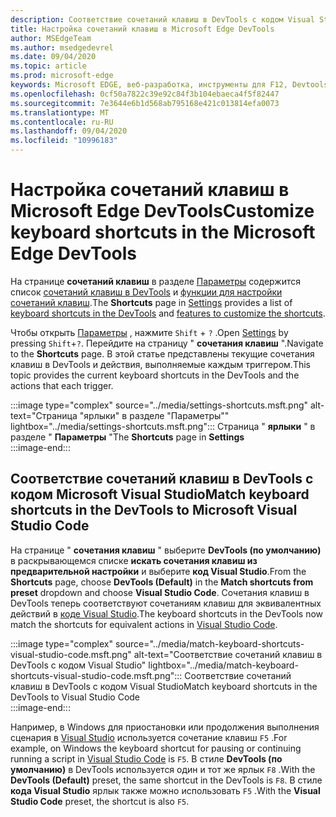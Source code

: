 ```yaml
---
description: Соответствие сочетаний клавиш в DevTools с кодом Visual Studio
title: Настройка сочетаний клавиш в Microsoft Edge DevTools
author: MSEdgeTeam
ms.author: msedgedevrel
ms.date: 09/04/2020
ms.topic: article
ms.prod: microsoft-edge
keywords: Microsoft EDGE, веб-разработка, инструменты для F12, Devtools, пользовательские, сочетания клавиш, клавиатура, код Visual Studio
ms.openlocfilehash: 0cf50a7822c39e92c84f3b104ebaeca4f5f82447
ms.sourcegitcommit: 7e3644e6b1d568ab795168e421c013814efa0073
ms.translationtype: MT
ms.contentlocale: ru-RU
ms.lasthandoff: 09/04/2020
ms.locfileid: "10996183"
---
```

# <span data-ttu-id="74b44-104">Настройка сочетаний клавиш в Microsoft Edge DevTools</span><span class="sxs-lookup"><span data-stu-id="74b44-104">Customize keyboard shortcuts in the Microsoft Edge DevTools</span></span>

<span data-ttu-id="74b44-105">На странице **сочетаний клавиш** в разделе [Параметры][DevToolsCustomizeSettings] содержится список [сочетаний клавиш в DevTools][DevToolsShortcuts] и [функции для настройки сочетаний клавиш](#match-keyboard-shortcuts-in-the-devtools-to-microsoft-visual-studio-code).</span><span class="sxs-lookup"><span data-stu-id="74b44-105">The **Shortcuts** page in [Settings][DevToolsCustomizeSettings] provides a list of [keyboard shortcuts in the DevTools][DevToolsShortcuts] and [features to customize the shortcuts](#match-keyboard-shortcuts-in-the-devtools-to-microsoft-visual-studio-code).</span></span>  

<span data-ttu-id="74b44-106">Чтобы открыть [Параметры][DevToolsCustomizeSettings] , нажмите `Shift` + `?` .</span><span class="sxs-lookup"><span data-stu-id="74b44-106">Open [Settings][DevToolsCustomizeSettings] by pressing `Shift`+`?`.</span></span>  <span data-ttu-id="74b44-107">Перейдите на страницу " **сочетания клавиш** ".</span><span class="sxs-lookup"><span data-stu-id="74b44-107">Navigate to the **Shortcuts** page.</span></span>  <span data-ttu-id="74b44-108">В этой статье представлены текущие сочетания клавиш в DevTools и действия, выполняемые каждым триггером.</span><span class="sxs-lookup"><span data-stu-id="74b44-108">This topic provides the current keyboard shortcuts in the DevTools and the actions that each trigger.</span></span>  

:::image type="complex" source="../media/settings-shortcuts.msft.png" alt-text="Страница "ярлыки" в разделе "Параметры"" lightbox="../media/settings-shortcuts.msft.png":::
   <span data-ttu-id="74b44-110">Страница " **ярлыки** " в разделе " **Параметры** "</span><span class="sxs-lookup"><span data-stu-id="74b44-110">The **Shortcuts** page in **Settings**</span></span>  
:::image-end:::  

## <span data-ttu-id="74b44-111">Соответствие сочетаний клавиш в DevTools с кодом Microsoft Visual Studio</span><span class="sxs-lookup"><span data-stu-id="74b44-111">Match keyboard shortcuts in the DevTools to Microsoft Visual Studio Code</span></span>

<span data-ttu-id="74b44-112">На странице " **сочетания клавиш** " выберите **DevTools (по умолчанию)** в раскрывающемся списке **искать сочетания клавиш из предварительной настройки** и выберите **код Visual Studio**.</span><span class="sxs-lookup"><span data-stu-id="74b44-112">From the **Shortcuts** page, choose **DevTools (Default)** in the **Match shortcuts from preset** dropdown and choose **Visual Studio Code**.</span></span>  <span data-ttu-id="74b44-113">Сочетания клавиш в DevTools теперь соответствуют сочетаниям клавиш для эквивалентных действий в [коде Visual Studio][VisualStudioCode].</span><span class="sxs-lookup"><span data-stu-id="74b44-113">The keyboard shortcuts in the DevTools now match the shortcuts for equivalent actions in [Visual Studio Code][VisualStudioCode].</span></span>  

:::image type="complex" source="../media/match-keyboard-shortcuts-visual-studio-code.msft.png" alt-text="Соответствие сочетаний клавиш в DevTools с кодом Visual Studio" lightbox="../media/match-keyboard-shortcuts-visual-studio-code.msft.png":::
   <span data-ttu-id="74b44-115">Соответствие сочетаний клавиш в DevTools с кодом Visual Studio</span><span class="sxs-lookup"><span data-stu-id="74b44-115">Match keyboard shortcuts in the DevTools to Visual Studio Code</span></span>  
:::image-end:::  

<span data-ttu-id="74b44-116">Например, в Windows для приостановки или продолжения выполнения сценария в [Visual Studio][VisualStudioCodeShortcutsKeyboardWindows] используется сочетание клавиш `F5` .</span><span class="sxs-lookup"><span data-stu-id="74b44-116">For example, on Windows the keyboard shortcut for pausing or continuing running a script in [Visual Studio Code][VisualStudioCodeShortcutsKeyboardWindows] is `F5`.</span></span>  <span data-ttu-id="74b44-117">В стиле **DevTools (по умолчанию)** в DevTools используется один и тот же ярлык `F8` .</span><span class="sxs-lookup"><span data-stu-id="74b44-117">With the **DevTools (Default)** preset, the same shortcut in the DevTools is `F8`.</span></span>  <span data-ttu-id="74b44-118">В стиле **кода Visual Studio** ярлык также можно использовать `F5` .</span><span class="sxs-lookup"><span data-stu-id="74b44-118">With the **Visual Studio Code** preset, the shortcut is also `F5`.</span></span>  

<!-- ## Edit shortcuts for any action in the DevTools -->

<!-- links -->  

[DevToolsCustomizeSettings]: ./index.md#settings "Параметры: Настройка Microsoft Edge DevTools | Документы Microsoft"  
[DevToolsShortcuts]: ../shortcuts.md "Сочетания клавиш в Microsoft Edge DevTools | Документы Microsoft"  
[VisualStudioCode]: https://code.visualstudio.com "Код Microsoft Visual Studio"  
[VisualStudioCodeShortcutsKeyboardWindows]: https://code.visualstudio.com/shortcuts/keyboard-shortcuts-windows.pdf "Сочетания клавиш в Visual Studio Code для Windows | Код Microsoft Visual Studio"  
